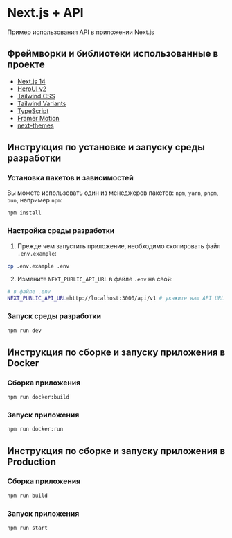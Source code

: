# Next.js + API

Пример использования API в приложении Next.js

## Фреймворки и библиотеки использованные в проекте

- [Next.js 14](https://nextjs.org/docs/getting-started)
- [HeroUI v2](https://heroui.com/)
- [Tailwind CSS](https://tailwindcss.com/)
- [Tailwind Variants](https://tailwind-variants.org)
- [TypeScript](https://www.typescriptlang.org/)
- [Framer Motion](https://www.framer.com/motion/)
- [next-themes](https://github.com/pacocoursey/next-themes)

## Инструкция по установке и запуску среды разработки

### Установка пакетов и зависимостей

Вы можете использовать один из менеджеров пакетов: `npm`, `yarn`, `pnpm`, `bun`, например `npm`:

```bash
npm install
```

### Настройка среды разработки

1. Прежде чем запустить приложение, необходимо скопировать файл `.env.example`:

```bash
cp .env.example .env
```

2. Измените `NEXT_PUBLIC_API_URL` в файле `.env` на свой:

```bash
# в файле .env
NEXT_PUBLIC_API_URL=http://localhost:3000/api/v1 # укажите ваш API URL
```

### Запуск среды разработки

```bash
npm run dev
```

## Инструкция по сборке и запуску приложения в Docker

### Сборка приложения

```bash
npm run docker:build
```

### Запуск приложения

```bash
npm run docker:run
```

## Инструкция по сборке и запуску приложения в Production

### Сборка приложения

```bash
npm run build
```

### Запуск приложения

```bash
npm run start
```
